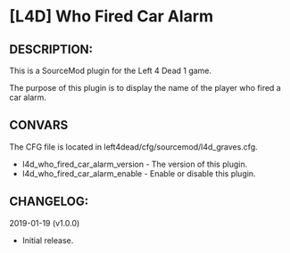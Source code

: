 # [L4D] Who Fired Car Alarm

## DESCRIPTION: 

This is a SourceMod plugin for the Left 4 Dead 1 game.

The purpose of this plugin is to display the name of the player who fired a car alarm.

## CONVARS

The CFG file is located in left4dead/cfg/sourcemod/l4d_graves.cfg.

- l4d_who_fired_car_alarm_version - The version of this plugin.
- l4d_who_fired_car_alarm_enable - Enable or disable this plugin.

## CHANGELOG:

2019-01-19 (v1.0.0)
- Initial release.

